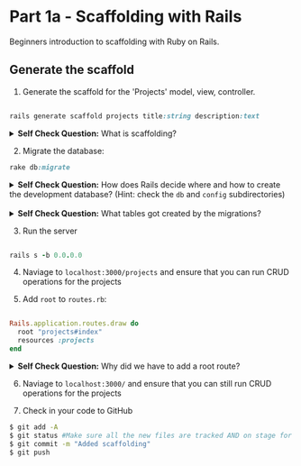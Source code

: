 # Part 1a - Scaffolding with Rails 

Beginners introduction to scaffolding with Ruby on Rails. 


## Generate the scaffold

1. Generate the scaffold for the 'Projects' model, view, controller. 

```ruby

rails generate scaffold projects title:string description:text

```
<details>
  <summary><strong>Self Check Question:</strong> What is scaffolding?</summary>
  <p><blockquote>Rails scaffolding is a quick way to generate some of the major pieces of an application. If you want to create the models, views, and controllers for a new resource in a single operation, scaffolding is the tool for the job. <a href="https://guides.rubyonrails.org/v3.2/getting_started.html#getting-up-and-running-quickly-with-scaffolding
" target="_blank">Read More</a></blockquote></p>
</details>

2. Migrate the database: 
```ruby
rake db:migrate
```

<details>
  <summary><strong>Self Check Question:</strong> How does Rails decide where and how to create the development database?  (Hint: check the <code>db</code> and <code>config</code> subdirectories)</summary>
  <p><blockquote>The <code>rake db:migrate</code> command creates a local development database (following the specifications in <code>config/database.yml</code>) and runs the migrations in <code>db/migrate</code> to create the app's schema.  It also creates/updates the file <code>db/schema.rb</code> to reflect the latest database schema.  <strong>Note: it's important to keep this file under version control.</strong> </blockquote></p>
</details>
<br />

<details>
  <summary><strong>Self Check Question:</strong> What tables got created by the migrations?</summary>
  <p><blockquote>The <code>project</code> table itself and the rails-internal <code>schema_migrations</code> table that records which migrations have been run.</blockquote></p>
</details>

3. Run the server
```ruby

rails s -b 0.0.0.0

```

4. Naviage to `localhost:3000/projects` and ensure that you can run CRUD operations for the projects

5. Add `root` to `routes.rb`:

```ruby

Rails.application.routes.draw do
  root "projects#index"
  resources :projects
end

```
<details>
  <summary><strong>Self Check Question:</strong> Why did we have to add a root route?</summary>
  <p><blockquote>You can specify what Rails should route '/' to with the root method</blockquote></p>
</details>

6. Naviage to `localhost:3000/` and ensure that you can still run CRUD operations for the projects

7. Check in your code to GitHub
```bash
$ git add -A
$ git status #Make sure all the new files are tracked AND on stage for being committed!!
$ git commit -m "Added scaffolding"
$ git push
```
